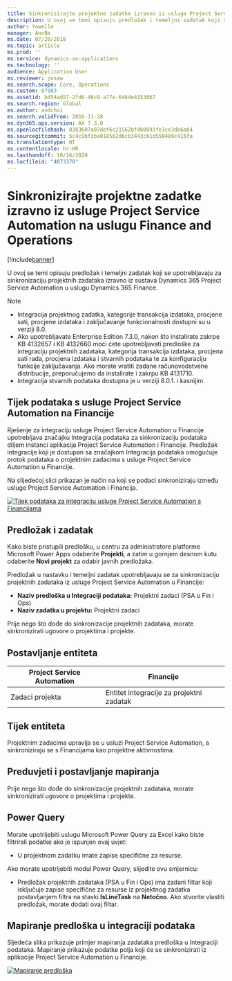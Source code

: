 ```yaml
---
title: Sinkronizirajte projektne zadatke izravno iz usluge Project Service Automation na uslugu Finance and Operations
description: U ovoj se temi opisuju predložak i temeljni zadatak koji se upotrebljavaju za sinkronizaciju projektnih zadataka izravno iz sustava Microsoft Dynamics 365 Project Service Automation u uslugu Dynamics 365 Finance.
author: Yowelle
manager: AnnBe
ms.date: 07/20/2018
ms.topic: article
ms.prod: ''
ms.service: dynamics-ax-applications
ms.technology: ''
audience: Application User
ms.reviewer: josaw
ms.search.scope: Core, Operations
ms.custom: 87983
ms.assetid: b454ad57-2fd6-46c9-a77e-646de4153067
ms.search.region: Global
ms.author: andchoi
ms.search.validFrom: 2016-11-28
ms.dyn365.ops.version: AX 7.3.0
ms.openlocfilehash: 0383607a07def6c21562bf4b0893fe3ce3db6a04
ms.sourcegitcommit: 5c4c9bf3ba018562d6cb3443c01d550489c415fa
ms.translationtype: HT
ms.contentlocale: hr-HR
ms.lasthandoff: 10/16/2020
ms.locfileid: "4073370"
---
```

# <a name="synchronize-project-tasks-directly-from-project-service-automation-to-finance-and-operations"></a>Sinkronizirajte projektne zadatke izravno iz usluge Project Service Automation na uslugu Finance and Operations

[!include[banner](../includes/banner.md)]

U ovoj se temi opisuju predložak i temeljni zadatak koji se upotrebljavaju za sinkronizaciju projektnih zadataka izravno iz sustava Dynamics 365 Project Service Automation u uslugu Dynamics 365 Finance.

> [!NOTE]
> - Integracija projektnog zadatka, kategorije transakcija izdataka, procjene sati, procjene izdataka i zaključavanje funkcionalnosti dostupni su u verziji 8.0.
> - Ako upotrebljavate Enterprise Edition 7.3.0, nakon što instalirate zakrpe KB 4132657 i KB 4132660 moći ćete upotrebljavati predloške za integraciju projektnih zadataka, kategorija transakcija izdataka, procjena sati rada, procjena izdataka i stvarnih podataka te za konfiguraciju funkcije zaključavanja. Ako morate vratiti zadane računovodstvene distribucije, preporučujemo da instalirate i zakrpu KB 4131710.
> - Integracija stvarnih podataka dostupna je u verziji 8.0.1. i kasnijim.

## <a name="data-flow-for-project-service-automation-to-finance"></a>Tijek podataka s usluge Project Service Automation na Financije

Rješenje za integraciju usluge Project Service Automation u Financije upotrebljava značajku Integracija podataka za sinkronizaciju podataka diljem instanci aplikacija Project Service Automation i Financije. Predložak integracije koji je dostupan sa značajkom Integracija podataka omogućuje protok podataka o projektnim zadacima s usluge Project Service Automation u Financije.

Na slijedećoj slici prikazan je način na koji se podaci sinkroniziraju između usluge Project Service Automation i Financija.

[![Tijek podataka za integraciju usluge Project Service Automation s Financijama](./media/ProjectTasksFlow.png)](./media/ProjectTasksFlow.png)

## <a name="template-and-task"></a>Predložak i zadatak

Kako biste pristupili predlošku, u centru za administratore platforme Microsoft Power Apps odaberite **Projekti**, a zatim u gornjem desnom kutu odaberite **Novi projekt** za odabir javnih predložaka.

Predložak u nastavku i temeljni zadatak upotrebljavaju se za sinkronizaciju projektnih zadataka iz usluge Project Service Automation u Financije:

- **Naziv predloška u Integraciji podataka:** Projektni zadaci (PSA u Fin i Ops)
- **Naziv zadatka u projektu:** Projektni zadaci

Prije nego što dođe do sinkronizacije projektnih zadataka, morate sinkronizirati ugovore o projektima i projekte.

## <a name="entity-set"></a>Postavljanje entiteta

| Project Service Automation | Financije                             |
|----------------------------|-------------------------------------|
| Zadaci projekta              | Entitet integracije za projektni zadatak |

## <a name="entity-flow"></a>Tijek entiteta

Projektnim zadacima upravlja se u usluzi Project Service Automation, a sinkroniziraju se s Financijama kao projektne aktivnostima.

## <a name="prerequisites-and-mapping-setup"></a>Preduvjeti i postavljanje mapiranja

Prije nego što dođe do sinkronizacije projektnih zadataka, morate sinkronizirati ugovore o projektima i projekte.

## <a name="power-query"></a>Power Query

Morate upotrijebiti uslugu Microsoft Power Query za Excel kako biste filtrirali podatke ako je ispunjen ovaj uvjet:

- U projektnom zadatku imate zapise specifične za resurse.

Ako morate upotrijebiti modul Power Query, slijedite ovu smjernicu:

- Predložak projektnih zadataka (PSA u Fin i Ops) ima zadani filtar koji isključuje zapise specifične za resurse iz projektnog zadatka postavljanjem filtra na stavki **IsLineTask** na **Netočno**. Ako stvorite vlastiti predložak, morate dodati ovaj filtar.

## <a name="template-mapping-in-data-integration"></a>Mapiranje predloška u integraciji podataka

Sljedeća slika prikazuje primjer mapiranja zadataka predloška u Integraciji podataka. Mapiranje prikazuje podatke polja koji će se sinkronizirati iz aplikacije Project Service Automation u Financije.

[![Mapiranje predloška](./media/ProjectTasksMapping.png)](./media/ProjectTasksMapping.png)

